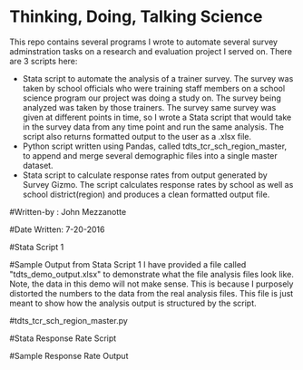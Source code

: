 # Thinking, Doing, Talking Science 
This repo contains several programs I wrote to automate several survey adminstration tasks on a research and evaluation project I served on. There are 3 scripts here: 
- Stata script to automate the analysis of a trainer survey. The survey was taken by school officials who were training staff members on a school science program our project was doing a study on. The survey being analyzed was taken by those trainers. The survey same survey was given at different points in time, so I wrote a Stata script that would take in the survey data from any time point and run the same analysis. The script also returns formatted output to the user as a .xlsx file.
- Python script written using Pandas, called tdts_tcr_sch_region_master,  to append and merge several demographic files into a single master dataset. 
- Stata script to calculate response rates from output generated by Survey Gizmo. The script calculates response rates by school as well as school district(region) and produces a clean formatted output file. 

#Written-by : 
John Mezzanotte

#Date Written:
7-20-2016

#Stata Script 1

#Sample Output from Stata Script 1
I have provided a file called "tdts_demo_output.xlsx" to demonstrate what the file analysis files look like. Note, the 
data in this demo will not make sense. This is because I purposely distorted the numbers to the data from the real analysis files. This file is just meant to show how the analysis output is structured by the script.


#tdts_tcr_sch_region_master.py


#Stata Response Rate Script 


#Sample Response Rate Output
